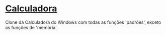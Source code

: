 # **[Calculadora](https://viniaraujo99.github.io/Calculadora/)**
Clone da Calculadora do Windows com todas as funções 'padrões', exceto as funções de 'memória'. 
